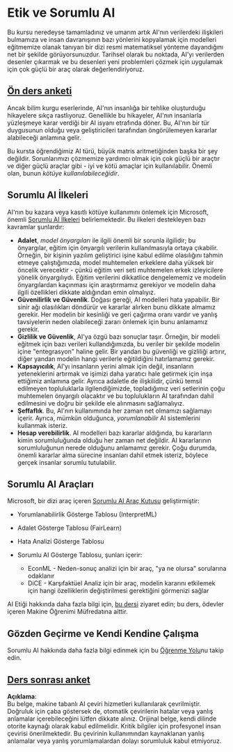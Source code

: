# Etik ve Sorumlu AI

Bu kursu neredeyse tamamladınız ve umarım artık AI'nın verilerdeki ilişkileri bulmamıza ve insan davranışının bazı yönlerini kopyalamak için modelleri eğitmemize olanak tanıyan bir dizi resmi matematiksel yönteme dayandığını net bir şekilde görüyorsunuzdur. Tarihsel olarak bu noktada, AI'yı verilerden desenler çıkarmak ve bu desenleri yeni problemleri çözmek için uygulamak için çok güçlü bir araç olarak değerlendiriyoruz.

## [Ön ders anketi](https://white-water-09ec41f0f.azurestaticapps.net/quiz/5/)

Ancak bilim kurgu eserlerinde, AI'nın insanlığa bir tehlike oluşturduğu hikayelere sıkça rastlıyoruz. Genellikle bu hikayeler, AI'nın insanlarla yüzleşmeye karar verdiği bir AI isyanı etrafında döner. Bu, AI'nın bir tür duygusunun olduğu veya geliştiricileri tarafından öngörülemeyen kararlar alabileceği anlamına gelir.

Bu kursta öğrendiğimiz AI türü, büyük matris aritmetiğinden başka bir şey değildir. Sorunlarımızı çözmemize yardımcı olmak için çok güçlü bir araçtır ve diğer güçlü araçlar gibi - iyi ve kötü amaçlar için kullanılabilir. Önemli olan, bunun *kötüye kullanılabileceğidir*.

## Sorumlu AI İlkeleri

AI'nın bu kazara veya kasıtlı kötüye kullanımını önlemek için Microsoft, önemli [Sorumlu AI İlkeleri](https://www.microsoft.com/ai/responsible-ai?WT.mc_id=academic-77998-cacaste) belirlemektedir. Bu ilkeleri destekleyen bazı kavramlar şunlardır:

* **Adalet**, *model önyargıları* ile ilgili önemli bir sorunla ilgilidir; bu önyargılar, eğitim için önyargılı verilerin kullanılmasıyla ortaya çıkabilir. Örneğin, bir kişinin yazılım geliştirici işine kabul edilme olasılığını tahmin etmeye çalıştığımızda, model muhtemelen erkeklere daha yüksek bir öncelik verecektir - çünkü eğitim veri seti muhtemelen erkek izleyicilere yönelik önyargılıydı. Eğitim verilerini dikkatlice dengelememiz ve modelin önyargılardan kaçınması için araştırmamız gerekiyor ve modelin daha ilgili özellikleri dikkate aldığından emin olmalıyız.
* **Güvenilirlik ve Güvenlik**. Doğası gereği, AI modelleri hata yapabilir. Bir sinir ağı olasılıkları döndürür ve kararlar alırken bunu dikkate almamız gerekir. Her modelin bir kesinliği ve geri çağırma oranı vardır ve yanlış tavsiyelerin neden olabileceği zararı önlemek için bunu anlamamız gerekir.
* **Gizlilik ve Güvenlik**, AI'ya özgü bazı sonuçlar taşır. Örneğin, bir modeli eğitmek için bazı verileri kullandığımızda, bu veriler bir şekilde modelin içine "entegrasyon" haline gelir. Bir yandan bu güvenliği ve gizliliği artırır, diğer yandan modelin hangi verilerle eğitildiğini hatırlamamız gerekir.
* **Kapsayıcılık**, AI'yı insanların yerini almak için değil, insanların yeteneklerini artırmak ve işimizi daha yaratıcı hale getirmek için inşa ettiğimiz anlamına gelir. Ayrıca adaletle de ilişkilidir, çünkü temsil edilmeyen topluluklarla ilgilendiğimizde, topladığımız veri setlerinin çoğu muhtemelen önyargılı olacaktır ve bu toplulukların AI tarafından dahil edilmesini ve doğru bir şekilde ele alınmasını sağlamalıyız.
* **Şeffaflık**. Bu, AI'nın kullanımında her zaman net olmamızı sağlamayı içerir. Ayrıca, mümkün olduğunca, *yorumlanabilir* AI sistemlerini kullanmak isteriz.
* **Hesap verebilirlik**. AI modelleri bazı kararlar aldığında, bu kararların kimin sorumluluğunda olduğu her zaman net değildir. AI kararlarının sorumluluğunun nerede olduğunu anlamamız gerekir. Çoğu durumda, önemli kararlar alma sürecine insanları dahil etmek isteriz, böylece gerçek insanlar sorumlu tutulabilir.

## Sorumlu AI Araçları

Microsoft, bir dizi araç içeren [Sorumlu AI Araç Kutusu](https://github.com/microsoft/responsible-ai-toolbox) geliştirmiştir:

* Yorumlanabilirlik Gösterge Tablosu (InterpretML)
* Adalet Gösterge Tablosu (FairLearn)
* Hata Analizi Gösterge Tablosu
* Sorumlu AI Gösterge Tablosu, şunları içerir:

   - EconML - Neden-sonuç analizi için bir araç, "ya ne olursa" sorularına odaklanır
   - DiCE - Karşıfaktüel Analiz için bir araç, modelin kararını etkilemek için hangi özelliklerin değiştirilmesi gerektiğini görmenizi sağlar

AI Etiği hakkında daha fazla bilgi için, [bu dersi](https://github.com/microsoft/ML-For-Beginners/tree/main/1-Introduction/3-fairness?WT.mc_id=academic-77998-cacaste) ziyaret edin; bu ders, ödevler içeren Makine Öğrenimi Müfredatına aittir.

## Gözden Geçirme ve Kendi Kendine Çalışma

Sorumlu AI hakkında daha fazla bilgi edinmek için bu [Öğrenme Yolu](https://docs.microsoft.com/learn/modules/responsible-ai-principles/?WT.mc_id=academic-77998-cacaste)nu takip edin.

## [Ders sonrası anket](https://white-water-09ec41f0f.azurestaticapps.net/quiz/6/)

**Açıklama**:  
Bu belge, makine tabanlı AI çeviri hizmetleri kullanılarak çevrilmiştir. Doğruluk için çaba göstersek de, otomatik çevirilerin hatalar veya yanlış anlamalar içerebileceğini lütfen dikkate alınız. Orijinal belge, kendi dilinde otorite kaynağı olarak kabul edilmelidir. Kritik bilgiler için profesyonel insan çevirisi önerilmektedir. Bu çevirinin kullanımından kaynaklanan yanlış anlamalar veya yanlış yorumlamalardan dolayı sorumluluk kabul etmiyoruz.